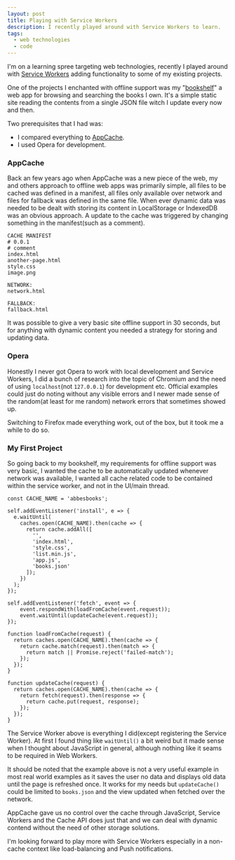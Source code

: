 ```yaml
---
layout: post
title: Playing with Service Workers
description: I recently played around with Service Workers to learn.
tags:
  - web technologies
  - code
---
```

I'm on a learning spree targeting web technologies, recently I played around with [Service Workers](https://developer.mozilla.org/en-US/docs/Web/API/Service_Worker_API) adding functionality to some of my existing projects.

One of the projects I enchanted with offline support was my "[bookshelf](https://byabbe.se/books/)" a web app for browsing and searching the books I own. It's a simple static site reading the contents from a single JSON file witch I update every now and then.

Two prerequisites that I had was\:

 - I compared everything to [AppCache](https://developer.mozilla.org/en-US/docs/Web/HTML/Using_the_application_cache).
 -  I used Opera for development.

### AppCache

Back an few years ago when AppCache was a new piece of the web, my and others approach to offline web apps was primarily simple, all files to be cached was defined in a manifest, all files only available over network and files for fallback was defined in the same file. When ever dynamic data was needed to be dealt with storing its content in LocalStorage or IndexedDB was an obvious approach. A update to the cache was triggered by changing something in the manifest(such as a comment).

```
CACHE MANIFEST
# 0.0.1
# comment
index.html
another-page.html
style.css
image.png

NETWORK:
network.html

FALLBACK:
fallback.html
```

It was possible to give a very basic site offline support in 30 seconds, but for anything with dynamic content you needed a strategy for storing and updating data.

### Opera

Honestly I never got Opera to work with local development and Service Workers, I did a bunch of research into the topic of Chromium and the need of using `localhost`(not `127.0.0.1`) for development etc. Official examples could just do noting without any visible errors and I newer made sense of the random(at least for me random) network errors that sometimes showed up.

Switching to Firefox made everything work, out of the box, but it took me a while to do so.

### My First Project

So going back to my bookshelf, my requirements for offline support was very basic, I wanted the cache to be automatically updated whenever network was available, I wanted all cache related code to be contained within the service worker, and not in the UI/main thread.

<pre><code class="language-javascript">const CACHE_NAME = 'abbesbooks';

self.addEventListener('install', e => {
  e.waitUntil(
    caches.open(CACHE_NAME).then(cache => {
      return cache.addAll([
        '',
        'index.html',
        'style.css',
        'list.min.js',
        'app.js',
        'books.json'
      ]);
    })
  );
});

self.addEventListener('fetch', event => {
    event.respondWith(loadFromCache(event.request));
    event.waitUntil(updateCache(event.request));
});

function loadFromCache(request) {
  return caches.open(CACHE_NAME).then(cache => {
    return cache.match(request).then(match => {
      return match || Promise.reject('failed-match');
    });
  });
}

function updateCache(request) {
  return caches.open(CACHE_NAME).then(cache => {
    return fetch(request).then(response => {
      return cache.put(request, response);
    });
  });
}</code></pre>

The Service Worker above is everything I did(except registering the Service Worker). At first I found thing like `waitUntil()` a bit weird but it made sense when I thought about JavaScript in general, although nothing like it seams to be required in Web Workers. 

It should be noted that the example above is not a very useful example in most real world examples as it saves the user no data and displays old data until the page is refreshed once. It works for my needs but `updateCache()` could be limited to `books.json` and the view updated when fetched over the network.

AppCache gave us no control over the cache through JavaScript, Service Workers and the Cache API does just that and we can deal with dynamic contend without the need of other storage solutions.

I'm looking forward to play more with Service Workers especially in a non-cache context like load-balancing and Push notifications.
